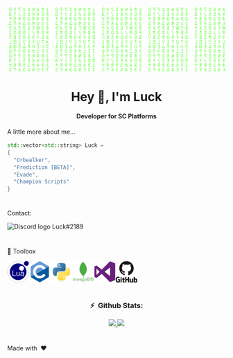 <img src = "https://raw.githubusercontent.com/walternascimentobarroso/walternascimentobarroso/master/matrix.svg">

<h1 align="center">Hey 👋, I'm Luck</h1>
<h4 align="center">Developer for SC Platforms</h4>

A little more about me...

```C++
std::vector<std::string> Luck = 
{
  "Orbwalker",
  "Prediction [BETA]",
  "Evade",
  "Champion Scripts"
}
```
<h1 align="center"></h1>

Contact:

<img src= "https://cdn.worldvectorlogo.com/logos/discord-11.svg" alt= "Discord logo" width= "18" height= "18" /> Luck#2189

<h1 align="center"></h1>

🧰 Toolbox

<img src= "https://github.com/devicons/devicon/blob/master/icons/lua/lua-original-wordmark.svg" alt= "LUA logo" width= "50" height= "50" /><img src= "https://github.com/devicons/devicon/blob/master/icons/c/c-original.svg" alt= "C logo" width= "50" height= "50" /><img src= "https://github.com/devicons/devicon/blob/master/icons/python/python-original.svg" alt= "Py logo" width= "50" height= "50" /><img src= "https://github.com/devicons/devicon/blob/master/icons/mongodb/mongodb-plain-wordmark.svg" alt= "Mongo logo" width= "50" height= "50" /><img src= "https://github.com/devicons/devicon/blob/master/icons/visualstudio/visualstudio-plain.svg" alt= "VSCODE logo" width= "50" height= "50" /><img src= "https://github.com/devicons/devicon/blob/master/icons/github/github-original-wordmark.svg" alt= "Github logo" width= "50" height= "50" />

<h1 align="center"></h1>

<h3 align="center">⚡ &nbsp;Github Stats:</h3>
<p align="center">
<a href="https://github.com/jpmorenorj">
  <img height="180em" src="https://github-readme-stats-eight-theta.vercel.app/api/top-langs?username=jpmorenorj&show_icons=true&locale=en&layout=compact&theme=radical"/>
  <img height="180em" src="https://github-readme-stats-eight-theta.vercel.app/api?username=jpmorenorj&show_icons=true&locale=en&theme=radical"/>
</a>
</p>

<h1 align="center"></h1>

Made with &nbsp;❤️&nbsp;
